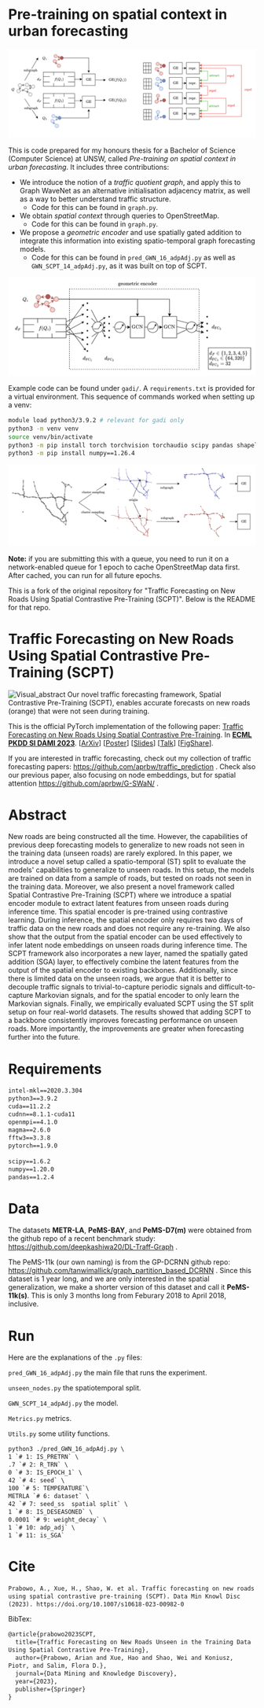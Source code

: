 # Pre-training on spatial context in urban forecasting

![An illustration of the contrastive learning approach.](figures/contrastive.png)

This is code prepared for my honours thesis for a Bachelor of Science (Computer Science) at UNSW, called *Pre-training on spatial context in urban forecasting*. It includes three contributions:

- We introduce the notion of a *traffic quotient graph*, and apply this to Graph WaveNet as an alternative initialisation adjacency matrix, as well as a way to better understand traffic structure.
  - Code for this can be found in `graph.py`.
- We obtain *spatial context* through queries to OpenStreetMap.
  - Code for this can be found in `graph.py`.
- We propose a *geometric encoder* and use spatially gated addition to integrate this information into existing spatio-temporal graph forecasting models.
  - Code for this can be found in `pred_GWN_16_adpAdj.py` as well as `GWN_SCPT_14_adpAdj.py`, as it was built on top of SCPT.

![An illustration of the geometric encoder.](figures/geometric-encoder.png)

Example code can be found under `gadi/`. A `requirements.txt` is provided for a virtual environment. This sequence of commands worked when setting up a venv:

```sh
module load python3/3.9.2 # relevant for gadi only
python3 -m venv venv
source venv/bin/activate
python3 -m pip install torch torchvision torchaudio scipy pandas shapely osmnx scikit-learn torch_geometric tables matplotlib
python3 -m pip install numpy==1.26.4
```

![An illustration of the pair generation using subgraph sampling.](figures/pair-generation.png)

**Note:** if you are submitting this with a queue, you need to run it on a network-enabled queue for 1 epoch to cache OpenStreetMap data first. After cached, you can run for all future epochs.

This is a fork of the original repository for "Traffic Forecasting on New Roads Using Spatial Contrastive Pre-Training (SCPT)". Below is the README for that repo.

# Traffic Forecasting on New Roads Using Spatial Contrastive Pre-Training (SCPT)

![Visual_abstract](/vizabs2.png) Our novel traffic forecasting framework, Spatial Contrastive Pre-Training (SCPT), enables accurate forecasts on new roads (orange) that were not seen during training.

This is the official PyTorch implementation of the following paper: [Traffic Forecasting on New Roads Using Spatial Contrastive Pre-Training](https://link.springer.com/article/10.1007/s10618-023-00982-0). In [**ECML PKDD SI DAMI 2023**](https://2023.ecmlpkdd.org/program/paper-session-overview/program-20-september-2023/). [[ArXiv](https://arxiv.org/abs/2305.05237)] [[Poster](/ECML_PKDD_traffic_poster_v3.pdf)] [[Slides](/ECMLPKDD23_unseen_roads_slides_v3_noGIF.pdf)] [[Talk](https://youtu.be/5urQyjyTyyM)] [[FigShare](https://figshare.com/s/ba3159f0a238a8c7a664)].

If you are interested in traffic forecasting, check out my collection of traffic forecasting papers: https://github.com/aprbw/traffic_prediction . Check also our previous paper, also focusing on node embeddings, but for spatial attention https://github.com/aprbw/G-SWaN/ .

# Abstract

New roads are being constructed all the time. However, the capabilities of previous deep forecasting models to generalize to new roads not seen in the training data (unseen roads) are rarely explored. In this paper, we introduce a novel setup called a spatio-temporal (ST) split to evaluate the models' capabilities to generalize to unseen roads. In this setup, the models are trained on data from a sample of roads, but tested on roads not seen in the training data. Moreover, we also present a novel framework called Spatial Contrastive Pre-Training (SCPT) where we introduce a spatial encoder module to extract latent features from unseen roads during inference time. This spatial encoder is pre-trained using contrastive learning. During inference, the spatial encoder only requires two days of traffic data on the new roads and does not require any re-training. We also show that the output from the spatial encoder can be used effectively to infer latent node embeddings on unseen roads during inference time. The SCPT framework also incorporates a new layer, named the spatially gated addition (SGA) layer, to effectively combine the latent features from the output of the spatial encoder to existing backbones. Additionally, since there is limited data on the unseen roads, we argue that it is better to decouple traffic signals to trivial-to-capture periodic signals and difficult-to-capture Markovian signals, and for the spatial encoder to only learn the Markovian signals. Finally, we empirically evaluated SCPT using the ST split setup on four real-world datasets. The results showed that adding SCPT to a backbone consistently improves forecasting performance on unseen roads. More importantly, the improvements are greater when forecasting further into the future.

# Requirements

```
intel-mkl==2020.3.304
python3==3.9.2
cuda==11.2.2
cudnn==8.1.1-cuda11
openmpi==4.1.0
magma==2.6.0
fftw3==3.3.8
pytorch==1.9.0

scipy==1.6.2
numpy==1.20.0
pandas==1.2.4
```

# Data

The datasets **METR-LA**, **PeMS-BAY**, and **PeMS-D7(m)** were obtained from the github repo of a recent benchmark study: https://github.com/deepkashiwa20/DL-Traff-Graph .

The PeMS-11k (our own naming) is from the GP-DCRNN github repo: https://github.com/tanwimallick/graph_partition_based_DCRNN . Since this dataset is 1 year long, and we are only interested in the spatial generalization, we make a shorter version of this dataset and call it **PeMS-11k(s)**. This is only 3 months long from Feburary 2018 to April 2018, inclusive.

# Run

Here are the explanations of the `.py` files:

`pred_GWN_16_adpAdj.py` the main file that runs the experiment.

`unseen_nodes.py` the spatiotemporal split.

`GWN_SCPT_14_adpAdj.py` the model.

`Metrics.py` metrics.

`Utils.py` some utility functions.

```
python3 ./pred_GWN_16_adpAdj.py \
1 `# 1: IS_PRETRN` \
.7 `# 2: R_TRN` \
0 `# 3: IS_EPOCH_1` \
42 `# 4: seed` \
100 `# 5: TEMPERATURE`\
METRLA `# 6: dataset` \
42 `# 7: seed_ss  spatial split` \
1 `# 8: IS_DESEASONED` \
0.0001 `# 9: weight_decay` \
1 `# 10: adp_adj` \
1 `# 11: is_SGA`
```

# Cite

```
Prabowo, A., Xue, H., Shao, W. et al. Traffic forecasting on new roads using spatial contrastive pre-training (SCPT). Data Min Knowl Disc (2023). https://doi.org/10.1007/s10618-023-00982-0
```

BibTex:

```
@article{prabowo2023SCPT,
  title={Traffic Forecasting on New Roads Unseen in the Training Data Using Spatial Contrastive Pre-Training},
  author={Prabowo, Arian and Xue, Hao and Shao, Wei and Koniusz, Piotr, and Salim, Flora D.},
  journal={Data Mining and Knowledge Discovery},
  year={2023},
  publisher={Springer}
}
```
